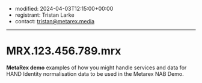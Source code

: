 * modified: 2024-04-03T12:15:00+00:00
* registrant: Tristan Larke
* contact: tristan@metarex.media

_ _ _

# MRX.123.456.789.mrx

**MetaRex demo** examples of how you might handle services and data for
HAND Identity normalisation
data to be used in the Metarex NAB Demo.
